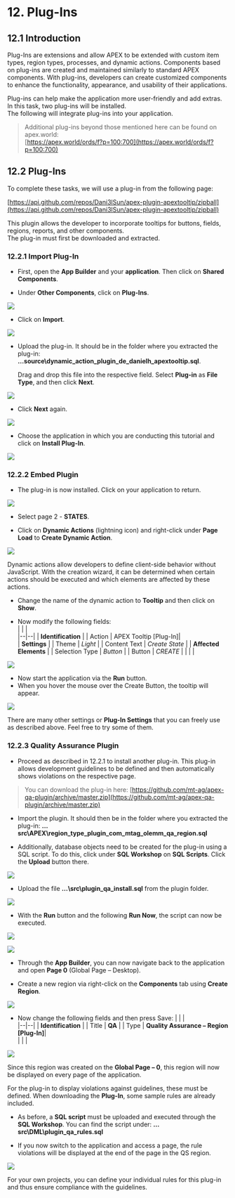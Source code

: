 # <a name="plug-ins"></a>12. Plug-Ins

## <a name="pi-introduction"></a>12.1 Introduction

Plug-Ins are extensions and allow APEX to be extended with custom item types, region types, processes, and dynamic actions. Components based on plug-ins are created and maintained similarly to standard APEX components. With plug-ins, developers can create customized components to enhance the functionality, appearance, and usability of their applications.

Plug-ins can help make the application more user-friendly and add extras. In this task, two plug-ins will be installed.  
The following will integrate plug-ins into your application.

> Additional plug-ins beyond those mentioned here can be found on apex.world:  
[https://apex.world/ords/f?p=100:700](https://apex.world/ords/f?p=100:700)

## <a name="pi-plug-ins"></a>12.2 Plug-Ins

To complete these tasks, we will use a plug-in from the following page:

[https://api.github.com/repos/Dani3lSun/apex-plugin-apextooltip/zipball](https://api.github.com/repos/Dani3lSun/apex-plugin-apextooltip/zipball)

This plugin allows the developer to incorporate tooltips for buttons, fields, regions, reports, and other components.  
The plug-in must first be downloaded and extracted.

### <a name="plug-in-import"></a>12.2.1 Import Plug-In

- First, open the **App Builder** and your **application**. Then click on **Shared Components**.

- Under **Other Components**, click on **Plug-Ins**.

![](../../assets/Chapter-12/Plugins_01.jpg) 

- Click on **Import**.

![](../../assets/Chapter-12/Plugins_02.jpg) 

- Upload the plug-in. It should be in the folder where you extracted the plug-in:  
**…source\dynamic_action_plugin_de_danielh_apextooltip.sql**.

  Drag and drop this file into the respective field. Select **Plug-in** as **File Type**, and then click **Next**.
  
![](../../assets/Chapter-12/Plugins_03.jpg)  

- Click **Next** again.

![](../../assets/Chapter-12/Plugins_04.jpg)

- Choose the application in which you are conducting this tutorial and click on **Install Plug-In**.

![](../../assets/Chapter-12/Plugins_05.jpg)

### <a name="plugin-embed"></a>12.2.2 Embed Plugin

- The plug-in is now installed. Click on your application to return.

![](../../assets/Chapter-12/Plugins_06.jpg)  

- Select page 2 - **STATES**.

- Click on **Dynamic Actions** (lightning icon) and right-click under **Page Load** to **Create Dynamic Action**.

![](../../assets/Chapter-12/Plugins_07.jpg)

Dynamic actions allow developers to define client-side behavior without JavaScript. With the creation wizard, it can be determined when certain actions should be executed and which elements are affected by these actions.  
- Change the name of the dynamic action to **Tooltip** and then click on **Show**.

- Now modify the following fields:  
  | | |  
  |--|--|
  | **Identification** |
  | Action | APEX Tooltip [Plug-In]|  
  | **Settings** | 
  | Theme | *Light* |
  | Content Text | *Create State* |
  | **Affected Elements** |
  | Selection Type | *Button* | 
  | Button  |  *CREATE* |
  | | |

![](../../assets/Chapter-12/Plugins_08.jpg)

- Now start the application via the **Run** button.  
- When you hover the mouse over the Create Button, the tooltip will appear.

![](../../assets/Chapter-12/Plugins_09.jpg)

There are many other settings or **Plug-In Settings** that you can freely use as described above. Feel free to try some of them.

### <a name="quality-assurance-plugin"></a>12.2.3 Quality Assurance Plugin

- Proceed as described in 12.2.1 to install another plug-in. 
This plug-in allows development guidelines to be defined and then automatically shows violations on the respective page.

> You can download the plug-in here: 
[https://github.com/mt-ag/apex-qa-plugin/archive/master.zip](https://github.com/mt-ag/apex-qa-plugin/archive/master.zip)

- Import the plugin. It should then be in the folder where you extracted the plug-in: 
**…src\APEX\region_type_plugin_com_mtag_olemm_qa_region.sql**

- Additionally, database objects need to be created for the plug-in using a SQL script. To do this, click under **SQL Workshop** on **SQL Scripts**. Click the **Upload** button there.

![](../../assets/Chapter-12/Plugins_10.jpg)

- Upload the file **…\src\plugin_qa_install.sql** from the plugin folder.

![](../../assets/Chapter-12/Plugins_11.jpg)  

- With the **Run** button and the following **Run Now**, the script can now be executed.

![](../../assets/Chapter-12/Plugins_12.jpg)  

![](../../assets/Chapter-12/Plugins_13.jpg)  

- Through the **App Builder**, you can now navigate back to the application and open **Page 0** (Global Page – Desktop).

- Create a new region via right-click on the **Components** tab using **Create Region**.

![](../../assets/Chapter-12/Plugins_14.jpg)  

- Now change the following fields and then press Save:
  | | |  
  |--|--|
  | **Identification** |
  | Title | **QA** |
  | Type | **Quality Assurance – Region [Plug-In]**|  
  | | |

![](../../assets/Chapter-12/Plugins_15.jpg)

Since this region was created on the **Global Page – 0**, this region will now be displayed on every page of the application.

For the plug-in to display violations against guidelines, these must be defined. When downloading the **Plug-In**, some sample rules are already included. 
- As before, a **SQL script** must be uploaded and executed through the **SQL Workshop**. You can find the script under: **…src\DML\plugin_qa_rules.sql**
 
- If you now switch to the application and access a page, the rule violations will be displayed at the end of the page in the QS region.

![](../../assets/Chapter-12/Plugins_16.jpg)

For your own projects, you can define your individual rules for this plug-in and thus ensure compliance with the guidelines.
